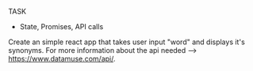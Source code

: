 TASK

- State, Promises, API calls

Create an simple react app that takes user input "word" and displays it's synonyms. For more information about the api needed --> https://www.datamuse.com/api/.
